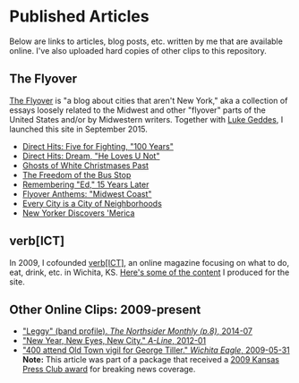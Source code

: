 # Published Articles
Below are links to articles, blog posts, etc. written by me that are available online. I've also uploaded hard copies of other clips to this repository.

## The Flyover
<a href=http://theflyover.net>The Flyover</a> is "a blog about cities that aren't New York," aka a collection of essays loosely related to the Midwest and other "flyover" parts of the United States and/or by Midwestern writers. Together with <a href="http://lukeandrewgeddes.com">Luke Geddes</a>, I launched this site in September 2015.
<ul>
<li><a href="http://theflyover.net/2016/02/19/direct-hits-five-for-fighting-100-years/">Direct Hits: Five for Fighting, "100 Years"</a></li>
<li><a href="http://theflyover.net/2016/02/10/direct-hits-dream-he-loves-u-not/">Direct Hits: Dream, "He Loves U Not"</a></li>
<li><a href="http://theflyover.net/2015/12/08/ghosts-of-white-christmases-past/">Ghosts of White Christmases Past</a></li>
<li><a href="http://theflyover.net/2015/10/08/the-freedom-of-the-bus-stop/">The Freedom of the Bus Stop</a></li>
<li><a href="http://theflyover.net/2015/10/06/remembering-ed-15-years-later/">Remembering "Ed," 15 Years Later</a></li>
<li><a href="http://theflyover.net/2015/10/01/flyover-anthems-midwest-coast/">Flyover Anthems: "Midwest Coast"</a></li>
<li><a href="http://theflyover.net/2015/09/23/every-city-is-a-city-of-neighborhoods/">Every City is a City of Neighborhoods</a></li>
<li><a href="http://theflyover.net/2015/09/16/new-yorker-discovers-merica/">New Yorker Discovers 'Merica</a></li>
</ul>

## verb[ICT]
In 2009, I cofounded <a href="http://verbict.com">verb[ICT]</a>, an online magazine focusing on what to do, eat, drink, etc. in Wichita, KS. <a href="http://www.verbict.com/author/steph/">Here's some of the content</a> I produced for the site. 

## Other Online Clips: 2009-present
<ul>
<li><a href="https://issuu.com/northsidernews/docs/northsider_vol1_issue_10_web">"Leggy" (band profile). <em>The Northsider Monthly (p.8)</em>, 2014-07</a></li>
<li><a href="http://a-linemagazine.com/articles/2012/01/04/new_year_new_eyes_new_city">"New Year, New Eyes, New City." <em>A-Line</em>, 2012-01</a></li>
<li><a href="http://www.kansas.com/news/special-reports/article1007192.html">"400 attend Old Town vigil for George Tiller." <em>Wichita Eagle</em>, 2009-05-31</a><br>
<strong>Note:</strong> This article was part of a package that received a <a href="http://www.kansas.com/news/local/article1061953.html">2009 Kansas Press Club award</a> for breaking news coverage.</li>
</ul>

